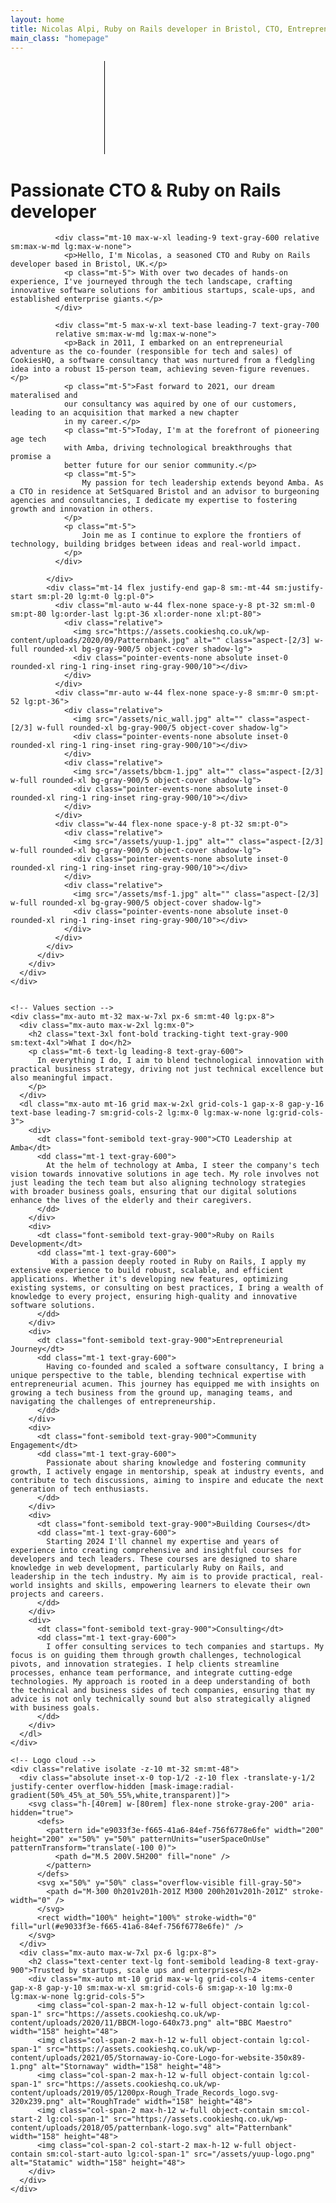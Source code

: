 ```yaml
---
layout: home
title: Nicolas Alpi, Ruby on Rails developer in Bristol, CTO, Entrepreneur.
main_class: "homepage"
---
```



<div class="bg-white">
  <!-- Header -->

  <main class="isolate">
    <!-- Hero section -->
    <div class="relative isolate -z-10">
      <svg class="absolute inset-x-0 top-0 -z-10 h-[64rem] w-full stroke-gray-200 [mask-image:radial-gradient(32rem_32rem_at_center,white,transparent)]" aria-hidden="true">
        <defs>
          <pattern id="1f932ae7-37de-4c0a-a8b0-a6e3b4d44b84" width="200" height="200" x="50%" y="-1" patternUnits="userSpaceOnUse">
            <path d="M.5 200V.5H200" fill="none" />
          </pattern>
        </defs>
        <svg x="50%" y="-1" class="overflow-visible fill-gray-50">
          <path d="M-200 0h201v201h-201Z M600 0h201v201h-201Z M-400 600h201v201h-201Z M200 800h201v201h-201Z" stroke-width="0" />
        </svg>
        <rect width="100%" height="100%" stroke-width="0" fill="url(#1f932ae7-37de-4c0a-a8b0-a6e3b4d44b84)" />
      </svg>
      <div class="absolute left-1/2 right-0 top-0 -z-10 -ml-24 transform-gpu overflow-hidden blur-3xl lg:ml-24 xl:ml-48" aria-hidden="true">
        <div class="aspect-[801/1036] w-[50.0625rem] bg-gradient-to-tr from-[#ff80b5] to-[#9089fc] opacity-30" style="clip-path: polygon(63.1% 29.5%, 100% 17.1%, 76.6% 3%, 48.4% 0%, 44.6% 4.7%, 54.5% 25.3%, 59.8% 49%, 55.2% 57.8%, 44.4% 57.2%, 27.8% 47.9%, 35.1% 81.5%, 0% 97.7%, 39.2% 100%, 35.2% 81.4%, 97.2% 52.8%, 63.1% 29.5%)"></div>
      </div>
      <div class="overflow-hidden">
        <div class="mx-auto max-w-7xl px-6">
          <div class="mx-auto max-w-2xl gap-x-14 lg:mx-0 lg:flex lg:max-w-none lg:items-center">
            <div class="w-full max-w-xl lg:shrink-0 xl:max-w-2xl">
              <h1 class="text-4xl font-bold tracking-tight text-gray-900 sm:text-6xl">Passionate CTO & Ruby on Rails developer</h1>

              <div class="mt-10 max-w-xl leading-9 text-gray-600 relative sm:max-w-md lg:max-w-none">
                <p>Hello, I'm Nicolas, a seasoned CTO and Ruby on Rails developer based in Bristol, UK.</p>
                <p class="mt-5"> With over two decades of hands-on experience, I've journeyed through the tech landscape, crafting innovative software solutions for ambitious startups, scale-ups, and established enterprise giants.</p>
              </div>

              <div class="mt-5 max-w-xl text-base leading-7 text-gray-700
              relative sm:max-w-md lg:max-w-none">
                <p>Back in 2011, I embarked on an entrepreneurial adventure as the co-founder (responsible for tech and sales) of CookiesHQ, a software consultancy that was nurtured from a fledgling idea into a robust 15-person team, achieving seven-figure revenues.</p>
                <p class="mt-5">Fast forward to 2021, our dream materalised and
                our consultancy was aquired by one of our customers, leading to an acquisition that marked a new chapter
                in my career.</p>
                <p class="mt-5">Today, I'm at the forefront of pioneering age tech
                with Amba, driving technological breakthroughs that promise a
                better future for our senior community.</p>
                <p class="mt-5">
                    My passion for tech leadership extends beyond Amba. As a CTO in residence at SetSquared Bristol and an advisor to burgeoning agencies and consultancies, I dedicate my expertise to fostering growth and innovation in others.
                </p>
                <p class="mt-5">
                    Join me as I continue to explore the frontiers of technology, building bridges between ideas and real-world impact.
                </p>
              </div>

            </div>
            <div class="mt-14 flex justify-end gap-8 sm:-mt-44 sm:justify-start sm:pl-20 lg:mt-0 lg:pl-0">
              <div class="ml-auto w-44 flex-none space-y-8 pt-32 sm:ml-0 sm:pt-80 lg:order-last lg:pt-36 xl:order-none xl:pt-80">
                <div class="relative">
                  <img src="https://assets.cookieshq.co.uk/wp-content/uploads/2020/09/Patternbank.jpg" alt="" class="aspect-[2/3] w-full rounded-xl bg-gray-900/5 object-cover shadow-lg">
                  <div class="pointer-events-none absolute inset-0 rounded-xl ring-1 ring-inset ring-gray-900/10"></div>
                </div>
              </div>
              <div class="mr-auto w-44 flex-none space-y-8 sm:mr-0 sm:pt-52 lg:pt-36">
                <div class="relative">
                  <img src="/assets/nic_wall.jpg" alt="" class="aspect-[2/3] w-full rounded-xl bg-gray-900/5 object-cover shadow-lg">
                  <div class="pointer-events-none absolute inset-0 rounded-xl ring-1 ring-inset ring-gray-900/10"></div>
                </div>
                <div class="relative">
                  <img src="/assets/bbcm-1.jpg" alt="" class="aspect-[2/3] w-full rounded-xl bg-gray-900/5 object-cover shadow-lg">
                  <div class="pointer-events-none absolute inset-0 rounded-xl ring-1 ring-inset ring-gray-900/10"></div>
                </div>
              </div>
              <div class="w-44 flex-none space-y-8 pt-32 sm:pt-0">
                <div class="relative">
                  <img src="/assets/yuup-1.jpg" alt="" class="aspect-[2/3] w-full rounded-xl bg-gray-900/5 object-cover shadow-lg">
                  <div class="pointer-events-none absolute inset-0 rounded-xl ring-1 ring-inset ring-gray-900/10"></div>
                </div>
                <div class="relative">
                  <img src="/assets/msf-1.jpg" alt="" class="aspect-[2/3] w-full rounded-xl bg-gray-900/5 object-cover shadow-lg">
                  <div class="pointer-events-none absolute inset-0 rounded-xl ring-1 ring-inset ring-gray-900/10"></div>
                </div>
              </div>
            </div>
          </div>
        </div>
      </div>
    </div>


    <!-- Values section -->
    <div class="mx-auto mt-32 max-w-7xl px-6 sm:mt-40 lg:px-8">
      <div class="mx-auto max-w-2xl lg:mx-0">
        <h2 class="text-3xl font-bold tracking-tight text-gray-900 sm:text-4xl">What I do</h2>
        <p class="mt-6 text-lg leading-8 text-gray-600">
          In everything I do, I aim to blend technological innovation with practical business strategy, driving not just technical excellence but also meaningful impact.
        </p>
      </div>
      <dl class="mx-auto mt-16 grid max-w-2xl grid-cols-1 gap-x-8 gap-y-16 text-base leading-7 sm:grid-cols-2 lg:mx-0 lg:max-w-none lg:grid-cols-3">
        <div>
          <dt class="font-semibold text-gray-900">CTO Leadership at Amba</dt>
          <dd class="mt-1 text-gray-600">
            At the helm of technology at Amba, I steer the company's tech vision towards innovative solutions in age tech. My role involves not just leading the tech team but also aligning technology strategies with broader business goals, ensuring that our digital solutions enhance the lives of the elderly and their caregivers.
          </dd>
        </div>
        <div>
          <dt class="font-semibold text-gray-900">Ruby on Rails Development</dt>
          <dd class="mt-1 text-gray-600">
             With a passion deeply rooted in Ruby on Rails, I apply my extensive experience to build robust, scalable, and efficient applications. Whether it's developing new features, optimizing existing systems, or consulting on best practices, I bring a wealth of knowledge to every project, ensuring high-quality and innovative software solutions.
          </dd>
        </div>
        <div>
          <dt class="font-semibold text-gray-900">Entrepreneurial Journey</dt>
          <dd class="mt-1 text-gray-600">
            Having co-founded and scaled a software consultancy, I bring a unique perspective to the table, blending technical expertise with entrepreneurial acumen. This journey has equipped me with insights on growing a tech business from the ground up, managing teams, and navigating the challenges of entrepreneurship.
          </dd>
        </div>
        <div>
          <dt class="font-semibold text-gray-900">Community Engagement</dt>
          <dd class="mt-1 text-gray-600">
            Passionate about sharing knowledge and fostering community growth, I actively engage in mentorship, speak at industry events, and contribute to tech discussions, aiming to inspire and educate the next generation of tech enthusiasts.
          </dd>
        </div>
        <div>
          <dt class="font-semibold text-gray-900">Building Courses</dt>
          <dd class="mt-1 text-gray-600">
            Starting 2024 I'll channel my expertise and years of experience into creating comprehensive and insightful courses for developers and tech leaders. These courses are designed to share knowledge in web development, particularly Ruby on Rails, and leadership in the tech industry. My aim is to provide practical, real-world insights and skills, empowering learners to elevate their own projects and careers.
          </dd>
        </div>
        <div>
          <dt class="font-semibold text-gray-900">Consulting</dt>
          <dd class="mt-1 text-gray-600">
            I offer consulting services to tech companies and startups. My focus is on guiding them through growth challenges, technological pivots, and innovation strategies. I help clients streamline processes, enhance team performance, and integrate cutting-edge technologies. My approach is rooted in a deep understanding of both the technical and business sides of tech companies, ensuring that my advice is not only technically sound but also strategically aligned with business goals.
          </dd>
        </div>
      </dl>
    </div>

    <!-- Logo cloud -->
    <div class="relative isolate -z-10 mt-32 sm:mt-48">
      <div class="absolute inset-x-0 top-1/2 -z-10 flex -translate-y-1/2 justify-center overflow-hidden [mask-image:radial-gradient(50%_45%_at_50%_55%,white,transparent)]">
        <svg class="h-[40rem] w-[80rem] flex-none stroke-gray-200" aria-hidden="true">
          <defs>
            <pattern id="e9033f3e-f665-41a6-84ef-756f6778e6fe" width="200" height="200" x="50%" y="50%" patternUnits="userSpaceOnUse" patternTransform="translate(-100 0)">
              <path d="M.5 200V.5H200" fill="none" />
            </pattern>
          </defs>
          <svg x="50%" y="50%" class="overflow-visible fill-gray-50">
            <path d="M-300 0h201v201h-201Z M300 200h201v201h-201Z" stroke-width="0" />
          </svg>
          <rect width="100%" height="100%" stroke-width="0" fill="url(#e9033f3e-f665-41a6-84ef-756f6778e6fe)" />
        </svg>
      </div>
      <div class="mx-auto max-w-7xl px-6 lg:px-8">
        <h2 class="text-center text-lg font-semibold leading-8 text-gray-900">Trusted by startups, scale ups and enterprises</h2>
        <div class="mx-auto mt-10 grid max-w-lg grid-cols-4 items-center gap-x-8 gap-y-10 sm:max-w-xl sm:grid-cols-6 sm:gap-x-10 lg:mx-0 lg:max-w-none lg:grid-cols-5">
          <img class="col-span-2 max-h-12 w-full object-contain lg:col-span-1" src="https://assets.cookieshq.co.uk/wp-content/uploads/2020/11/BBCM-logo-640x73.png" alt="BBC Maestro" width="158" height="48">
          <img class="col-span-2 max-h-12 w-full object-contain lg:col-span-1" src="https://assets.cookieshq.co.uk/wp-content/uploads/2021/05/Stornaway-io-Core-Logo-for-website-350x89-1.png" alt="Stornaway" width="158" height="48">
          <img class="col-span-2 max-h-12 w-full object-contain lg:col-span-1" src="https://assets.cookieshq.co.uk/wp-content/uploads/2019/05/1200px-Rough_Trade_Records_logo.svg-320x239.png" alt="RoughTrade" width="158" height="48">
          <img class="col-span-2 max-h-12 w-full object-contain sm:col-start-2 lg:col-span-1" src="https://assets.cookieshq.co.uk/wp-content/uploads/2018/05/patternbank-logo.svg" alt="Patternbank" width="158" height="48">
          <img class="col-span-2 col-start-2 max-h-12 w-full object-contain sm:col-start-auto lg:col-span-1" src="/assets/yuup-logo.png" alt="Statamic" width="158" height="48">
        </div>
      </div>
    </div>


  </main>

</div>
